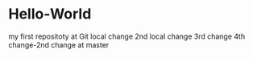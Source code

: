 # Hello-World
my first repositoty at Git
local change
2nd local change
3rd change
4th change-2nd change at master 
